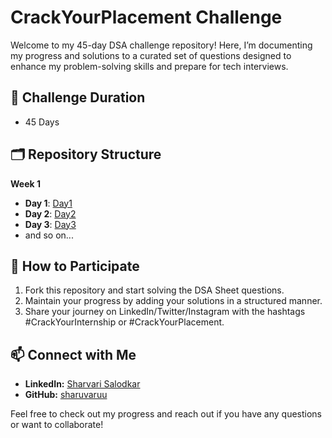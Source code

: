 # CrackYourPlacement Challenge

Welcome to my 45-day DSA challenge repository! Here, I’m documenting my progress and solutions to a curated set of questions designed to enhance my problem-solving skills and prepare for tech interviews.

## 📅 Challenge Duration
- 45 Days

## 🗂️ Repository Structure
 **Week 1**
  - **Day 1**: [Day1](https://github.com/sharuvaruu/CrackYourPlacement/tree/master/week1/Day1)
  - **Day 2**: [Day2](https://github.com/sharuvaruu/CrackYourPlacement/tree/master/week1/Day2)
  - **Day 3**: [Day3](https://github.com/sharuvaruu/CrackYourPlacement/tree/master/week1/Day3)
- and so on...

## 🚀 How to Participate
1. Fork this repository and start solving the DSA Sheet questions.
2. Maintain your progress by adding your solutions in a structured manner.
3. Share your journey on LinkedIn/Twitter/Instagram with the hashtags #CrackYourInternship or #CrackYourPlacement.

## 📫 Connect with Me
- **LinkedIn:** [Sharvari Salodkar](https://www.linkedin.com/in/sharvari-salodkar-587b611a5/)
- **GitHub:** [sharuvaruu](https://github.com/sharuvaruu)

Feel free to check out my progress and reach out if you have any questions or want to collaborate!
